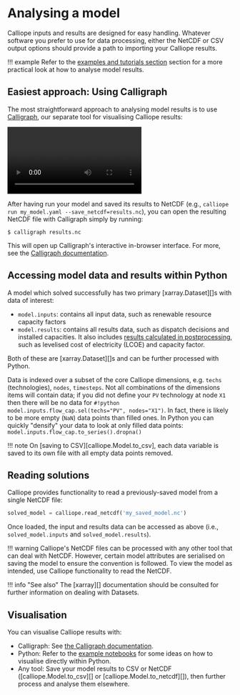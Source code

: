 # Analysing a model

Calliope inputs and results are designed for easy handling.
Whatever software you prefer to use for data processing, either the NetCDF or CSV output options should provide a path to importing your Calliope results.

!!! example
    Refer to the [examples and tutorials section](../examples/overview.md) section for a more practical look at how to analyse model results.

## Easiest approach: Using Calligraph

The most straightforward approach to analysing model results is to use [Calligraph](https://calligraph.readthedocs.io/), our separate tool for visualising Calliope results:

<video controls>
    <source src="https://spontaneous-choux-e05fa1.netlify.app/calligraph.mp4" type="video/mp4">
</video>

After having run your model and saved its results to NetCDF (e.g., `calliope run my_model.yaml --save_netcdf=results.nc`), you can open the resulting NetCDF file with Calligraph simply by running:

```shell
$ calligraph results.nc
```

This will open up Calligraph's interactive in-browser interface.
For more, see the [Calligraph documentation](https://calligraph.readthedocs.io/).

## Accessing model data and results within Python

A model which solved successfully has two primary [xarray.Dataset][]s with data of interest:

* `model.inputs`: contains all input data, such as renewable resource capacity factors
* `model.results`: contains all results data, such as dispatch decisions and installed capacities.
  It also includes [results calculated in postprocessing](../reference/api/postprocess.md), such as levelised cost of electricity (LCOE) and capacity factor.

Both of these are [xarray.Dataset][]s and can be further processed with Python.

Data is indexed over a subset of the core Calliope dimensions, e.g. `techs` (technologies), `nodes`, `timesteps`.
Not all combinations of the dimensions items will contain data; if you did not define your `PV` technology at node `X1` then there will be no data for `#!python model.inputs.flow_cap.sel(techs="PV", nodes="X1")`.
In fact, there is likely to be more empty (`NaN`) data points than filled ones.
In Python you can quickly "densify" your data to look at only filled data points: `model.inputs.flow_cap.to_series().dropna()`

!!! note
    On [saving to CSV][calliope.Model.to_csv], each data variable is saved to its own file with all empty data points removed.

## Reading solutions

Calliope provides functionality to read a previously-saved model from a single NetCDF file:

```python
solved_model = calliope.read_netcdf('my_saved_model.nc')
```

Once loaded, the input and results data can be accessed as above (i.e., `solved_model.inputs` and `solved_model.results`).

!!! warning
    Calliope's NetCDF files can be processed with any other tool that can deal with NetCDF.
    However, certain model attributes are serialised on saving the model to ensure the convention is followed.
    To view the model as intended, use Calliope functionality to read the NetCDF.

!!! info "See also"
    The [xarray][] documentation should be consulted for further information on dealing with Datasets.

## Visualisation

You can visualise Calliope results with:

* Calligraph: See [the Calligraph documentation](https://calligraph.readthedocs.io/).
* Python: Refer to the [example notebooks](../examples/overview.md) for some ideas on how to visualise directly within Python.
* Any tool: Save your model results to CSV or NetCDF ([calliope.Model.to_csv][] or [calliope.Model.to_netcdf][]), then further process and analyse them elsewhere.
